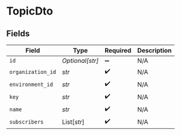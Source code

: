 # TopicDto


## Fields

| Field              | Type               | Required           | Description        |
| ------------------ | ------------------ | ------------------ | ------------------ |
| `id`               | *Optional[str]*    | :heavy_minus_sign: | N/A                |
| `organization_id`  | *str*              | :heavy_check_mark: | N/A                |
| `environment_id`   | *str*              | :heavy_check_mark: | N/A                |
| `key`              | *str*              | :heavy_check_mark: | N/A                |
| `name`             | *str*              | :heavy_check_mark: | N/A                |
| `subscribers`      | List[*str*]        | :heavy_check_mark: | N/A                |